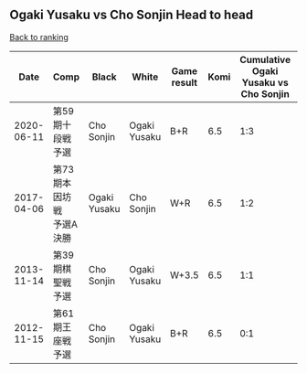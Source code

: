 ## Ogaki Yusaku vs Cho Sonjin Head to head

[Back to ranking](../../index.md)




| **Date** | **Comp** | **Black** | **White** | **Game result** | **Komi** | **Cumulative Ogaki Yusaku vs Cho Sonjin** | **Ogaki Yusaku streak** | **Cho Sonjin streak** | 
| --- | --- | --- | --- | --- | --- | --- | --- | --- |
| 2020-06-11 | 第59期十段戦予選 | Cho Sonjin | Ogaki Yusaku | B+R | 6.5 | 1:3 | 0 | 2 | 
| 2017-04-06 | 第73期本因坊戦　予選A決勝 | Ogaki Yusaku | Cho Sonjin | W+R | 6.5 | 1:2 | 0 | 1 | 
| 2013-11-14 | 第39期棋聖戦予選 | Cho Sonjin | Ogaki Yusaku | W+3.5 | 6.5 | 1:1 | 1 | 0 | 
| 2012-11-15 | 第61期王座戦予選 | Cho Sonjin | Ogaki Yusaku | B+R | 6.5 | 0:1 | 0 | 1 |





